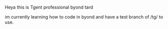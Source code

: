 Heya this is Tgent professional byond tard

im currently learning how to code in byond and have a test branch of /tg/ to use.
